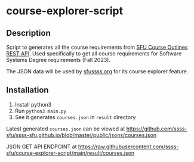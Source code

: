 # course-explorer-script

## Description

Script to generates all the course requirements from [SFU Course Outlines REST API](http://www.sfu.ca/outlines/help/api.html). Used specifically to get all course requirements for Software Systems Degree requirements (Fall 2023).

The JSON data will be used by [sfussss.org](https://www.sfussss.org/) for its course explorer feature.

## Installation

1. Install python3
2. Run `python3 main.py`
3. See it generates `courses.json` in `result` directory

Latest generated `courses.json` can be viewed at https://github.com/ssss-sfu/ssss-sfu.github.io/blob/master/public/jsons/courses.json

JSON GET API ENDPOINT at https://raw.githubusercontent.com/ssss-sfu/course-explorer-script/main/result/courses.json
